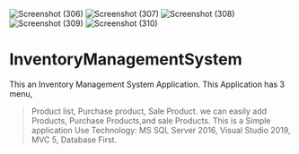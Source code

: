 ![Screenshot (306)](https://user-images.githubusercontent.com/85693655/146031250-ad860dc8-f0f4-43de-ace5-6230844d63e8.png)
![Screenshot (307)](https://user-images.githubusercontent.com/85693655/146031325-c1ceb55c-3c06-4685-bc84-327c4397f7d5.png)
![Screenshot (308)](https://user-images.githubusercontent.com/85693655/146031336-8af06922-43de-4b52-84fa-89a03204ddbe.png)
![Screenshot (309)](https://user-images.githubusercontent.com/85693655/146031346-6c18def0-261c-49db-aabb-0fc9e9478f5d.png)
![Screenshot (310)](https://user-images.githubusercontent.com/85693655/146031357-aeed957f-0cd3-4e62-baed-cc7713c0a7ff.png)
# InventoryManagementSystem
This an Inventory Management System Application.
This Application has 3 menu,
  >Product list,
  >Purchase product,
  >Sale Product.
we can easily add Products, Purchase Products,and sale Products.
This is a Simple application
Use Technology:
  >MS SQL Server 2016,
  >Visual Studio 2019,
  >MVC 5,
  >Database First.
  
